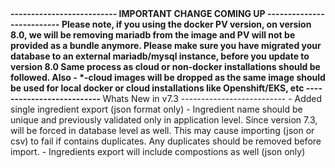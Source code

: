 <strong>
--------------------------
IMPORTANT CHANGE COMING UP
--------------------------
Please note, if you using the docker PV version, on version 8.0, 
we will be removing mariadb from the image and PV will not be provided as a bundle anymore.
Please make sure you have migrated your database to an external mariadb/mysql instance,
before you update to version 8.0
Same process as cloud or non-docker installations should be followed.
Also - *-cloud images will be dropped as the same image should be used for local docker or
cloud installations like Openshift/EKS, etc
--------------------------
</strong>
Whats New in v7.3
--------------------------
- Added single ingredient export (json format only)
- Ingredient name should be unique and previously validated only in application level.
  Since version 7.3, will be forced in database level as well. 
  This  may cause importing (json or csv) to fail if contains duplicates. 
  Any duplicates should be removed before import.
- Ingredients export will include compostions as well (json only)
